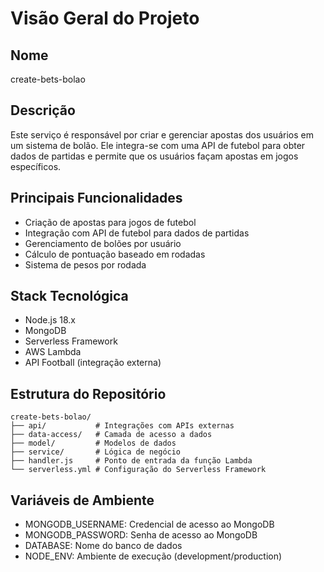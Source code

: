 # Visão Geral do Projeto

## Nome
create-bets-bolao

## Descrição
Este serviço é responsável por criar e gerenciar apostas dos usuários em um sistema de bolão. Ele integra-se com uma API de futebol para obter dados de partidas e permite que os usuários façam apostas em jogos específicos.

## Principais Funcionalidades
- Criação de apostas para jogos de futebol
- Integração com API de futebol para dados de partidas
- Gerenciamento de bolões por usuário
- Cálculo de pontuação baseado em rodadas
- Sistema de pesos por rodada

## Stack Tecnológica
- Node.js 18.x
- MongoDB
- Serverless Framework
- AWS Lambda
- API Football (integração externa)

## Estrutura do Repositório
```
create-bets-bolao/
├── api/           # Integrações com APIs externas
├── data-access/   # Camada de acesso a dados
├── model/         # Modelos de dados
├── service/       # Lógica de negócio
├── handler.js     # Ponto de entrada da função Lambda
└── serverless.yml # Configuração do Serverless Framework
```

## Variáveis de Ambiente
- MONGODB_USERNAME: Credencial de acesso ao MongoDB
- MONGODB_PASSWORD: Senha de acesso ao MongoDB
- DATABASE: Nome do banco de dados
- NODE_ENV: Ambiente de execução (development/production) 